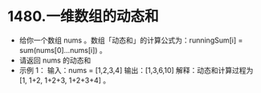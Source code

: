 # 1480.一维数组的动态和
 - 给你一个数组 nums 。数组「动态和」的计算公式为：runningSum[i] = sum(nums[0]…nums[i]) 。
 - 请返回 nums 的动态和
 - 示例 1：
    输入：nums = [1,2,3,4]
    输出：[1,3,6,10]
    解释：动态和计算过程为 [1, 1+2, 1+2+3, 1+2+3+4] 。